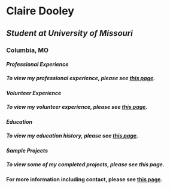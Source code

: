 # **Claire Dooley**
## *Student at University of Missouri*
### Columbia, MO
#### ***Professional Experience***
##### To view my professional experience, please see [this page](https://github.com/cmld18/INFOTC1000Project/blob/fafb486f7ce121f953ffd7a7cad6728807b8f2ed/Professional%20Experience.md).
#### ***Volunteer Experience***
##### To view my volunteer experience, please see [this page](https://github.com/cmld18/INFOTC1000Project/blob/8783ea9028139d39750e0234671df76e7b148364/Volunteer%20Experience.md).
#### ***Education***
##### To view my education history, please see [this page](https://github.com/cmld18/INFOTC1000Project/blob/1cb4c530f6909028b0c0d26aa5ba4dc10f7b8cd5/Education.md).
#### ***Sample Projects***
##### To view some of my completed projects, please see this page.

#### For more information including contact, please see [this page](https://github.com/cmld18/INFOTC1000Project/blob/c90469634f26675810da778a71eab0ff7f3d7b9d/About.md).
